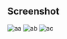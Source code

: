 ## Screenshot
![aa](https://github.com/LouisaEco/rn-assignment6-11256293/assets/147488916/abb6aa4b-a987-4aea-91b6-df69b75de710)
![ab](https://github.com/LouisaEco/rn-assignment6-11256293/assets/147488916/690345a1-518c-4f39-a633-be0fda913788)
![ac](https://github.com/LouisaEco/rn-assignment6-11256293/assets/147488916/46803e65-bd0b-4197-bb91-2fabb1c1564c)
